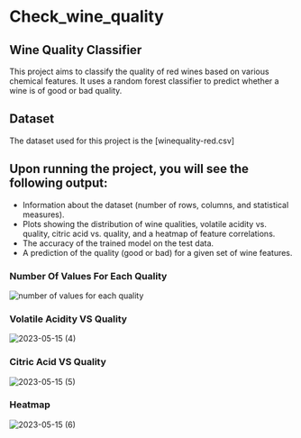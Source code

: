 # Check_wine_quality

## Wine Quality Classifier

This project aims to classify the quality of red wines based on various chemical features. It uses a random forest classifier to predict whether a wine is of good or bad quality.

## Dataset

The dataset used for this project is the [winequality-red.csv]

## Upon running the project, you will see the following output:

- Information about the dataset (number of rows, columns, and statistical measures).
- Plots showing the distribution of wine qualities, volatile acidity vs. quality, citric acid vs. quality, and a heatmap of feature correlations.
- The accuracy of the trained model on the test data.
- A prediction of the quality (good or bad) for a given set of wine features.


### Number Of Values For Each Quality
![number of values for each quality](https://github.com/Dhruvil5995/check_wine_quality/assets/64741151/2c79c29a-8a71-48d1-a3d5-88097b32795b)


### Volatile Acidity VS Quality
![2023-05-15 (4)](https://github.com/Dhruvil5995/check_wine_quality/assets/64741151/e3669403-bd69-470a-8c71-48d36d158478)


### Citric Acid VS Quality
![2023-05-15 (5)](https://github.com/Dhruvil5995/check_wine_quality/assets/64741151/ed6560e4-acba-400d-8cea-322b60ceb72d)


### Heatmap
![2023-05-15 (6)](https://github.com/Dhruvil5995/check_wine_quality/assets/64741151/f5294217-99b8-434b-9238-a5a972f8b0e1)
